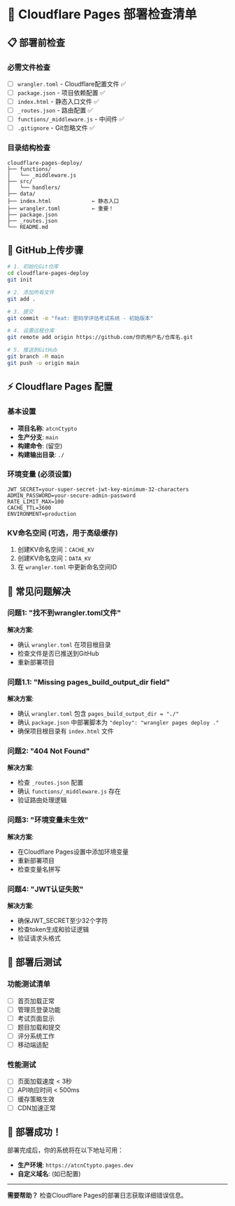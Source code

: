 # 🚀 Cloudflare Pages 部署检查清单

## 📋 部署前检查

### 必需文件检查
- [ ] `wrangler.toml` - Cloudflare配置文件 ✅
- [ ] `package.json` - 项目依赖配置 ✅
- [ ] `index.html` - 静态入口文件 ✅
- [ ] `_routes.json` - 路由配置 ✅
- [ ] `functions/_middleware.js` - 中间件 ✅
- [ ] `.gitignore` - Git忽略文件 ✅

### 目录结构检查
```
cloudflare-pages-deploy/
├── functions/
│   └── _middleware.js
├── src/
│   └── handlers/
├── data/
├── index.html             ← 静态入口
├── wrangler.toml          ← 重要！
├── package.json
├── _routes.json
└── README.md
```

## 🔧 GitHub上传步骤

```bash
# 1. 初始化Git仓库
cd cloudflare-pages-deploy
git init

# 2. 添加所有文件
git add .

# 3. 提交
git commit -m "feat: 密码学评估考试系统 - 初始版本"

# 4. 设置远程仓库
git remote add origin https://github.com/你的用户名/仓库名.git

# 5. 推送到GitHub
git branch -M main
git push -u origin main
```

## ⚡ Cloudflare Pages 配置

### 基本设置
- **项目名称**: `atcnCtypto`
- **生产分支**: `main`
- **构建命令**: (留空)
- **构建输出目录**: `./`

### 环境变量 (必须设置)
```
JWT_SECRET=your-super-secret-jwt-key-minimum-32-characters
ADMIN_PASSWORD=your-secure-admin-password
RATE_LIMIT_MAX=100
CACHE_TTL=3600
ENVIRONMENT=production
```

### KV命名空间 (可选，用于高级缓存)
1. 创建KV命名空间：`CACHE_KV`
2. 创建KV命名空间：`DATA_KV`
3. 在 `wrangler.toml` 中更新命名空间ID

## 🐛 常见问题解决

### 问题1: "找不到wrangler.toml文件"
**解决方案**:
- 确认 `wrangler.toml` 在项目根目录
- 检查文件是否已推送到GitHub
- 重新部署项目

### 问题1.1: "Missing pages_build_output_dir field"
**解决方案**:
- 确认 `wrangler.toml` 包含 `pages_build_output_dir = "./"`
- 确认 `package.json` 中部署脚本为 `"deploy": "wrangler pages deploy ."`
- 确保项目根目录有 `index.html` 文件

### 问题2: "404 Not Found"
**解决方案**:
- 检查 `_routes.json` 配置
- 确认 `functions/_middleware.js` 存在
- 验证路由处理逻辑

### 问题3: "环境变量未生效"
**解决方案**:
- 在Cloudflare Pages设置中添加环境变量
- 重新部署项目
- 检查变量名拼写

### 问题4: "JWT认证失败"
**解决方案**:
- 确保JWT_SECRET至少32个字符
- 检查token生成和验证逻辑
- 验证请求头格式

## 📱 部署后测试

### 功能测试清单
- [ ] 首页加载正常
- [ ] 管理员登录功能
- [ ] 考试页面显示
- [ ] 题目加载和提交
- [ ] 评分系统工作
- [ ] 移动端适配

### 性能测试
- [ ] 页面加载速度 < 3秒
- [ ] API响应时间 < 500ms
- [ ] 缓存策略生效
- [ ] CDN加速正常

## 🎉 部署成功！

部署完成后，你的系统将在以下地址可用：
- **生产环境**: `https://atcnCtypto.pages.dev`
- **自定义域名**: (如已配置)

---

**需要帮助？** 检查Cloudflare Pages的部署日志获取详细错误信息。